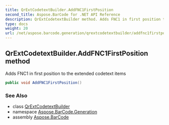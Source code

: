 ```yaml
---
title: QrExtCodetextBuilder.AddFNC1FirstPosition
second_title: Aspose.BarCode for .NET API Reference
description: QrExtCodetextBuilder method. Adds FNC1 in first position to the extended codetext items
type: docs
weight: 20
url: /net/aspose.barcode.generation/qrextcodetextbuilder/addfnc1firstposition/
---
```

## QrExtCodetextBuilder.AddFNC1FirstPosition method

Adds FNC1 in first position to the extended codetext items

```csharp
public void AddFNC1FirstPosition()
```

### See Also

* class [QrExtCodetextBuilder](../)
* namespace [Aspose.BarCode.Generation](../../../aspose.barcode.generation/)
* assembly [Aspose.BarCode](../../../)


